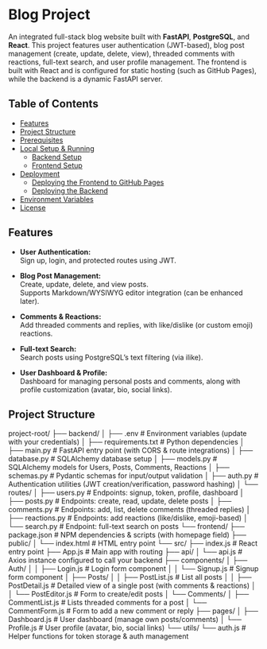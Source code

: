 # Blog Project

An integrated full-stack blog website built with **FastAPI**, **PostgreSQL**, and **React**. This project features user authentication (JWT-based), blog post management (create, update, delete, view), threaded comments with reactions, full-text search, and user profile management. The frontend is built with React and is configured for static hosting (such as GitHub Pages), while the backend is a dynamic FastAPI server.

## Table of Contents

- [Features](#features)
- [Project Structure](#project-structure)
- [Prerequisites](#prerequisites)
- [Local Setup & Running](#local-setup--running)
  - [Backend Setup](#backend-setup)
  - [Frontend Setup](#frontend-setup)
- [Deployment](#deployment)
  - [Deploying the Frontend to GitHub Pages](#deploying-the-frontend-to-github-pages)
  - [Deploying the Backend](#deploying-the-backend)
- [Environment Variables](#environment-variables)
- [License](#license)

## Features

- **User Authentication:**  
  Sign up, login, and protected routes using JWT.

- **Blog Post Management:**  
  Create, update, delete, and view posts.  
  Supports Markdown/WYSIWYG editor integration (can be enhanced later).

- **Comments & Reactions:**  
  Add threaded comments and replies, with like/dislike (or custom emoji) reactions.

- **Full-text Search:**  
  Search posts using PostgreSQL’s text filtering (via ilike).

- **User Dashboard & Profile:**  
  Dashboard for managing personal posts and comments, along with profile customization (avatar, bio, social links).

## Project Structure

project-root/ ├── backend/ │ ├── .env # Environment variables (update with your credentials) │ ├── requirements.txt # Python dependencies │ ├── main.py # FastAPI entry point (with CORS & route integrations) │ ├── database.py # SQLAlchemy database setup │ ├── models.py # SQLAlchemy models for Users, Posts, Comments, Reactions │ ├── schemas.py # Pydantic schemas for input/output validation │ ├── auth.py # Authentication utilities (JWT creation/verification, password hashing) │ └── routes/
│ ├── users.py # Endpoints: signup, token, profile, dashboard │ ├── posts.py # Endpoints: create, read, update, delete posts │ ├── comments.py # Endpoints: add, list, delete comments (threaded replies) │ ├── reactions.py # Endpoints: add reactions (like/dislike, emoji-based) │ └── search.py # Endpoint: full-text search on posts └── frontend/ ├── package.json # NPM dependencies & scripts (with homepage field) ├── public/ │ └── index.html # HTML entry point └── src/ ├── index.js # React entry point ├── App.js # Main app with routing ├── api/ │ └── api.js # Axios instance configured to call your backend ├── components/ │ ├── Auth/ │ │ ├── Login.js # Login form component │ │ └── Signup.js # Signup form component │ ├── Posts/ │ │ ├── PostList.js # List all posts │ │ ├── PostDetail.js # Detailed view of a single post (with comments & reactions) │ │ └── PostEditor.js # Form to create/edit posts │ └── Comments/ │ ├── CommentList.js # Lists threaded comments for a post │ └── CommentForm.js # Form to add a new comment or reply ├── pages/ │ ├── Dashboard.js # User dashboard (manage own posts/comments) │ └── Profile.js # User profile (avatar, bio, social links) └── utils/ └── auth.js # Helper functions for token storage & auth management
